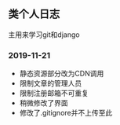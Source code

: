## 类个人日志
主用来学习git和django

 

### 2019-11-21

* 静态资源部分改为CDN调用
* 限制文章的管理人员
* 限制注册邮箱不可重复
* 稍微修改了界面
* 修改了.gitignore并不上传至此